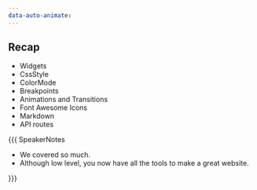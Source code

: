 ```yaml
---
data-auto-animate:
---
```


## Recap

* Widgets
* CssStyle
* ColorMode
* Breakpoints
* Animations and Transitions
* Font Awesome Icons
* Markdown
* API routes

{{{ SpeakerNotes

* We covered so much.
* Although low level, you now have all the tools to make a great website.

}}}
